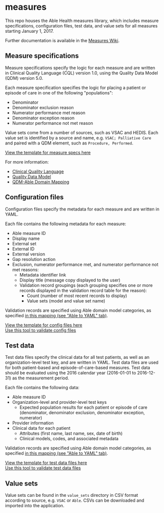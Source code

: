 # measures
This repo houses the Able Health measures library, which includes measure specifications, configuration files, test data, and value sets for all measures starting January 1, 2017.

Further documentation is available in the [Measures Wiki](https://github.com/AbleHealth/measures/wiki).

## Measure specifications
Measure specifications specify the logic for each measure and are written in Clinical Quality Language (CQL) version 1.0, using the Quality Data Model (QDM) version 5.0.

Each measure specification specifies the logic for placing a patient or episode of care in one of the following "populations":

* Denominator
* Denominator exclusion reason
* Numerator performance met reason
* Denominator exception reason
* Numerator performance not met reason

Value sets come from a number of sources, such as VSAC and HEDIS. Each value set is identified by a source and name, e.g. `VSAC; Palliative Care` and paired with a QDM element, such as `Procedure, Performed`.

[View the template for measure specs here](https://github.com/AbleHealth/measures/blob/master/templates/spec_template.cql)

For more information:

* [Clinical Quality Language](https://ecqi.healthit.gov/cql)
* [Quality Data Model](https://ecqi.healthit.gov/qdm)
* [QDM-Able Domain Mapping](https://docs.google.com/a/ablehealth.com/spreadsheets/d/1rqgov-26ChvKZEIPy1i1L1TxlQ9T8vduY0-EZccpx_s/edit?usp=sharing)

## Configuration files
Configuration files specify the metadata for each measure and are written in YAML.

Each file contains the following metadata for each measure:

* Able measure ID
* Display name
* External set
* External ID
* External version
* Gap resolution action
* Exclusion, numerator performance met, and numerator performance not met reasons:
    * Metadata identifier link
    * Display title (message copy displayed to the user)
    * Validation record groupings (each grouping specifies one or more records displayed in the validation record table for the reason):
        * Count (number of most recent records to display)
        * Value sets (model and value set name)

Validation records are specified using Able domain model categories, as specified [in this mapping (see "Able to YAML" tab)](https://docs.google.com/a/ablehealth.com/spreadsheets/d/1rqgov-26ChvKZEIPy1i1L1TxlQ9T8vduY0-EZccpx_s/edit?usp=sharing).

[View the template for config files here](https://github.com/AbleHealth/measures/blob/master/templates/measure_metadata.yml)  
[Use this tool to validate config files](https://acceptance.ablehealth.com/able_admin/measure_config_format_validations/new)

## Test data
Test data files specify the clinical data for all test patients, as well as an organization-level test key, and are written in YAML. Test data files are used for both patient-based and episode-of-care-based measures. Test data should be evaluated using the 2016 calendar year (2016-01-01 to 2016-12-31) as the measurement period.

Each file contains the following data:

* Able measure ID
* Organization-level and provider-level test keys
    * Expected population results for each patient or episode of care (denominator, denominator exclusion, denominator exception, numerator)
* Provider information
* Clinical data for each patient
    * Attributes (first name, last name, sex, date of birth)
    * Clinical models, codes, and associated metadata
    
Validation records are specified using Able domain model categories, as specified [in this mapping (see "Able to YAML" tab)](https://docs.google.com/a/ablehealth.com/spreadsheets/d/1rqgov-26ChvKZEIPy1i1L1TxlQ9T8vduY0-EZccpx_s/edit?usp=sharing).

[View the template for test data files here](https://github.com/AbleHealth/measures/blob/master/templates/test_data_with_key.yml)  
[Use this tool to validate test data files](https://acceptance.ablehealth.com/able_admin/measure_test_set_format_validations/new)

## Value sets
Value sets can be found in the `value_sets` directory in CSV format according to source, e.g. `VSAC` or `Able`. CSVs can be downloaded and imported into the application.
